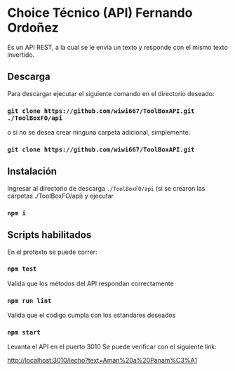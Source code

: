 # Choice Técnico (API) Fernando Ordoñez

Es un API REST, a la cual se le envía un texto y responde con el mismo texto invertido.


## Descarga
Para descargar ejecutar el siguiente comando en el directorio deseado:

### `git clone https://github.com/wiwi667/ToolBoxAPI.git ./ToolBoxFO/api`

o si no se desea crear ninguna carpeta adicional, simplemente:
### `git clone https://github.com/wiwi667/ToolBoxAPI.git`


## Instalación
Ingresar al directorio de descarga `./ToolBoxFO/api` (si se crearon las carpetas ./ToolBoxFO/api) y ejecutar
### `npm i`


## Scripts habilitados
En el protexto se puede correr:

### `npm test`
Valida que los métodos del API respondan correctamente


### `npm run lint`
Valida que el codigo cumpla con los estandares deseados 

### `npm start`
Levanta el API en el puerto 3010
Se puede verificar con el siguiente link:

[http://localhost:3010/iecho?text=Aman%20a%20Panam%C3%A1](http://localhost:3010/iecho?text=Aman%20a%20Panam%C3%A1)
